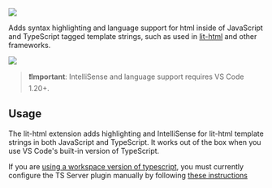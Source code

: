 [![](https://vsmarketplacebadge.apphb.com/version/bierner.lit-html.svg)](https://marketplace.visualstudio.com/items?itemName=bierner.lit-html)

Adds syntax highlighting and language support for html inside of JavaScript and TypeScript tagged template strings, such as used in [lit-html](https://github.com/PolymerLabs/lit-html) and other frameworks.

![](https://github.com/mjbvz/vscode-lit-html/raw/master/docs/example.gif)


> **❗Important**: IntelliSense and language support requires VS Code 1.20+.

## Usage
The lit-html extension adds highlighting and IntelliSense for lit-html template strings in both JavaScript and TypeScript. It works out of the box when you use VS Code's built-in version of TypeScript.

If you are [using a workspace version of typescript](https://code.visualstudio.com/Docs/languages/typescript#_using-newer-typescript-versions), you must currently configure the TS Server plugin manually by following [these instructions](https://github.com/Microsoft/typescript-lit-html-plugin#usage)

